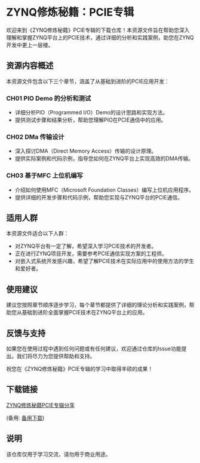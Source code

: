 # ZYNQ修炼秘籍：PCIE专辑

欢迎来到《ZYNQ修炼秘籍》PCIE专辑的下载仓库！本资源文件旨在帮助您深入理解和掌握ZYNQ平台上的PCIE技术，通过详细的分析和实践案例，助您在ZYNQ开发中更上一层楼。

## 资源内容概述

本资源文件包含以下三个章节，涵盖了从基础到进阶的PCIE应用开发：

### CH01 PIO Demo 的分析和测试
- 详细分析PIO（Programmed I/O）Demo的设计思路和实现方法。
- 提供测试步骤和结果分析，帮助您理解PIO在PCIE通信中的应用。

### CH02 DMa 传输设计
- 深入探讨DMA（Direct Memory Access）传输的设计原理。
- 提供实际案例和代码示例，指导您如何在ZYNQ平台上实现高效的DMA传输。

### CH03 基于MFC 上位机编写
- 介绍如何使用MFC（Microsoft Foundation Classes）编写上位机应用程序。
- 提供详细的开发步骤和代码示例，帮助您实现与ZYNQ平台的PCIE通信。

## 适用人群

本资源文件适合以下人群：
- 对ZYNQ平台有一定了解，希望深入学习PCIE技术的开发者。
- 正在进行ZYNQ项目开发，需要参考PCIE通信实现方案的工程师。
- 对嵌入式系统开发感兴趣，希望了解PCIE技术在实际应用中的使用方法的学生和爱好者。

## 使用建议

建议您按照章节顺序逐步学习，每个章节都提供了详细的理论分析和实践案例，帮助您从基础到进阶全面掌握PCIE技术在ZYNQ平台上的应用。

## 反馈与支持

如果您在使用过程中遇到任何问题或有任何建议，欢迎通过仓库的Issue功能提出。我们将尽力为您提供帮助和支持。

祝您在《ZYNQ修炼秘籍》PCIE专辑的学习中取得丰硕的成果！

## 下载链接
[ZYNQ修炼秘籍PCIE专辑分享](https://pan.quark.cn/s/66136f9e5b7b) 

(备用: [备用下载](https://pan.baidu.com/s/1sM7bjFHm9yOOTNCwNqMPqw?pwd=1234))

## 说明

该仓库仅用于学习交流，请勿用于商业用途。
